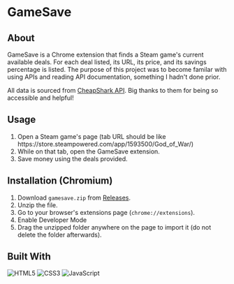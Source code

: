 <h1>GameSave</h1>
 
<h2>About</h2>

GameSave is a Chrome extension that finds a Steam game's current available deals. For each deal listed, its URL, its price, and its savings percentage is listed. The purpose of this project was to become familar with using APIs and reading API documentation, something I hadn't done prior.

All data is sourced from <a href="https://apidocs.cheapshark.com/" target="_blank">CheapShark API</a>. Big thanks to them for being so accessible and helpful!

<h2>Usage</h2>
<ol>
  <li>Open a Steam game's page (tab URL should be like https://store.steampowered.com/app/1593500/God_of_War/)</li>
  <li>While on that tab, open the GameSave extension.</li>
  <li>Save money using the deals provided.</li>
</ol>

<h2>Installation (Chromium)</h2>
<ol>
 <li>Download <code>gamesave.zip</code> from <a href="https://github.com/jclanting/gamesave/releases/tag/v1.0.0" target="_blank">Releases</a>.</li>
 <li>Unzip the file.</li>
 <li>Go to your browser's extensions page (<code>chrome://extensions</code>).</li>
 <li>Enable Developer Mode</li>
 <li>Drag the unzipped folder anywhere on the page to import it (do not delete the folder afterwards).</li>
</ol>

<h2>Built With</h2>


<img src="https://img.shields.io/badge/html5-%23E34F26.svg?style=for-the-badge&amp;logo=html5&amp;logoColor=white" alt="HTML5">
<img src="https://img.shields.io/badge/css3-%231572B6.svg?style=for-the-badge&amp;logo=css3&amp;logoColor=white" alt="CSS3">
<img src="https://img.shields.io/badge/javascript-%23323330.svg?style=for-the-badge&amp;logo=javascript&amp;logoColor=%23F7DF1E" alt="JavaScript">

